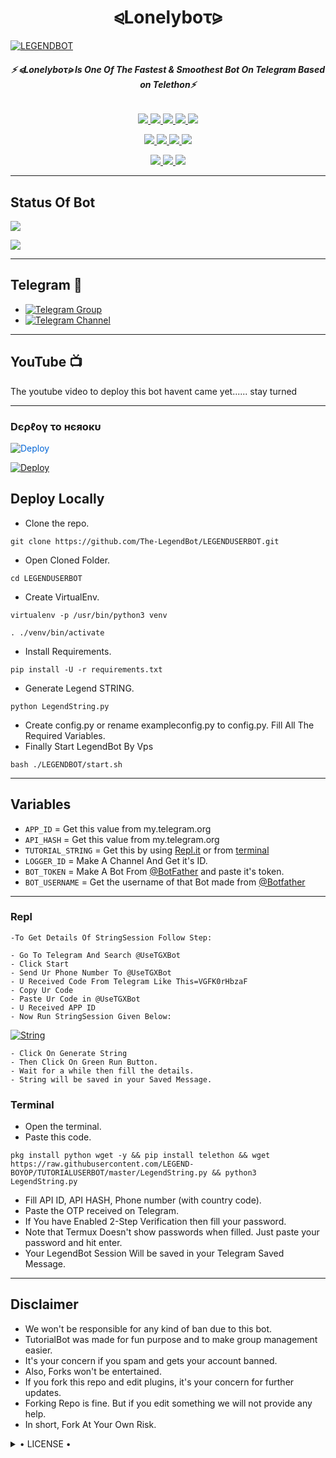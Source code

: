 <h1 align="center">
<b> ⪨Lonelyboτ⪩  </b>
</h1>

[![LEGENDBOT](https://telegra.ph/file/f65bfe50dfdc7b5c6accb.jpg)](https://github.com/Dhrubamoy/Lonelyub)

<h6 align="center">
  <b>⚡ ⪨Lonelyboτ⪩ Is One Of The Fastest & Smoothest Bot On Telegram Based on Telethon⚡</b>
</h6>

<p align="center">
<a href="https://github.com/Dhrubamoy/Lonelybot" alt="GitHub closed issues"> <img src="https://img.shields.io/github/issues-closed-raw/Dhrubamoy/Lonelybot?style=flat&logo=github&color=success" /> </a>
<a href="https://github.com/Dhrubamoy/Lonelybot/graphs/contributors" alt="GitHub contributors"> <img src="https://img.shields.io/github/contributors/Dhrubamoy/Lonelybot?style=flat&logo=github" /> </a>
<a href="https://github.com/Dhrubamoy/Lonelybot/network/members" alt="GitHub forks"> <img src="https://img.shields.io/github/forks/Dhrubamoy/Lonelybot?label=Forks&logo=github" /> </a>
<a href="https://github.com/Dhrubamoy/Lonelybot" alt="GitHub closed pull requests"> <img src="https://img.shields.io/github/issues-pr-closed-raw/Dhrubamoy/Lonelybot?color=success" /> </a>
<a href="https://github.com/Dhrubamoy/Lonelybot" alt="GitHub issues"> <img src="https://img.shields.io/github/issues-raw/Dhrubamoy/Lonelybot?style=flat&logo=github&color=yellow" /> </a>
</p>
<p align="center">
<a href="https://www.python.org/" alt="made-with-python"> <img src="https://img.shields.io/badge/Made%20with-Python-1f425f.svg?style=flat&logo=python&color=blue" /> </a>
<a href="https://github.com/Dhrubamoy/Lonelybot" alt="Docker!"> <img src="https://aleen42.github.io/badges/src/docker.svg" /> </a>
<a href="https://github.com/Dhrubamoy/Lonelybot" alt="GitHub repo size"> <img src="https://img.shields.io/github/repo-size/Dhrubamoy/Lonelybot" /> </a>
<a href="https://github.com/Dhrubamoy/Lonelybot/blob/master/LICENSE" alt="GPLv3 license"> <img src="https://img.shields.io/badge/License-GPLv3-blue.svg" /> </a>
</p>
<p align="center">
<a href="https://t.me/Legend_Userbot" alt="Telegram!"> <img src="https://aleen42.github.io/badges/src/telegram.svg" /> </a>
<a href="https://github.com/LEGEND-OS/LEGENDBOT/graphs/commit-activity" alt="Maintenance"> <img src="https://img.shields.io/badge/Maintained%3F-yes-green.svg" /> </a>
<a href="https://makeapullrequest.com" alt="PRs Welcome"> <img src="https://img.shields.io/badge/PRs-welcome-brightgreen.svg?style=flat-square" /> </a>
</p>

------
## Status Of Bot 
<p align="left">
    <a href="https://github.com/Dhrubamoy/Lonelybot/network/members"><img src="https://img.shields.io/github/forks/Dhrubamoy/Lonelybot?label=Forks&logoColor=Black&style=social"></a><p align="left"><a href="https://github.com/Dhrubamoy/Lonelybot/stargazers"><img src="https://img.shields.io/github/stars/Dhrubamoy/Lonelybot?logoColor=Blue&style=social"></a><p align="left"><a href="https://github.com/Dhrubamoy/Lonelybot"></a><p align="left"><a href="https://github.com/Dhrubamoy/Lonelybot?"></a>

------
## Telegram 🏪
- [![Telegram Group](https://img.shields.io/badge/Telegram-Group-brightgreen)](https://t.me/Legend_Userbot)
- [![Telegram Channel](https://img.shields.io/badge/Telegram-Channel-brightgreen)](https://t.me/Official_LegendBot)

------
## YouTube 📺
 The youtube video to deploy this bot havent came yet......
      stay turned

------------
<h3> Dєρℓογ το нєяοκυ </h3>

<a href="https://dashboard.heroku.com/new?button-url=https%3A%2F%2Fgithub.com%2FLEGEND-OS%2FLEGENDBOT&template=https%3A%2F%2Fgithub.com%2FLEGEND-OS%2FLEGENDBOT" rel="nofollow" style="background-color: initial; box-sizing: border-box; color: #0366d6; text-decoration-line: none;"><img alt="Deploy" data-canonical-src="https://www.herokucdn.com/deploy/button.svg" src="https://camo.githubusercontent.com/83b0e95b38892b49184e07ad572c94c8038323fb/68747470733a2f2f7777772e6865726f6b7563646e2e636f6d2f6465706c6f792f627574746f6e2e737667" style="border-style: none; box-sizing: initial; max-width: 100%;" /></a></div>
</a>


[![Deploy](https://telegra.ph/file/f65bfe50dfdc7b5c6accb.jpg)](https://dashboard.heroku.com/new?button-url=https%3A%2F%2Fgithub.com%2FLEGEND-OS%2FLEGENDBOT&template=https%3A%2F%2Fgithub.com%2FLEGEND-OS%2FLEGENDBOT)

## Deploy Locally

- Clone the repo. 

`git clone https://github.com/The-LegendBot/LEGENDUSERBOT.git`
- Open Cloned Folder.

`cd LEGENDUSERBOT`
- Create VirtualEnv.

`virtualenv -p /usr/bin/python3 venv`

`. ./venv/bin/activate`
- Install Requirements.

`pip install -U -r requirements.txt`
- Generate Legend STRING.

`python LegendString.py`
- Create config.py or rename exampleconfig.py to config.py. Fill All The Required Variables.
- Finally Start LegendBot By Vps

`bash ./LEGENDBOT/start.sh`

---------

## Variables

- `APP_ID`  =  Get this value from my.telegram.org
- `API_HASH`  =  Get this value from my.telegram.org
- `TUTORIAL_STRING`  =  Get this by using [Repl.it](#Repl) or from [terminal](#Terminal)
- `LOGGER_ID`  =  Make A Channel And Get it's ID.
- `BOT_TOKEN`  =  Make A Bot From [@BotFather](https://t.me/botfather) and paste it's token.
- `BOT_USERNAME`  =  Get the username of that Bot made from [@Botfather](https://t.me/botfather)

------
### Repl


    -To Get Details Of StringSession Follow Step: 

    - Go To Telegram And Search @UseTGXBot
    - Click Start
    - Send Ur Phone Number To @UseTGXBot
    - U Received Code From Telegram Like This=VGFK0rHbzaF
    - Copy Ur Code
    - Paste Ur Code in @UseTGXBot
    - U Received APP ID
    - Now Run StringSession Given Below:
   

[![String](https://telegra.ph/file/a6bca4695a54de983c015.jpg)](https://replit.com/@KrishnaJaiswal1/LEGENDBOT#main.py) 

    - Click On Generate String
    - Then Click On Green Run Button.
    - Wait for a while then fill the details.
    - String will be saved in your Saved Message.


### Terminal
- Open the terminal.
- Paste this code.

`pkg install python wget -y && pip install telethon && wget https://raw.githubusercontent.com/LEGEND-BOYOP/TUTORIALUSERBOT/master/LegendString.py && python3 LegendString.py`
- Fill API ID, API HASH, Phone number (with country code).
- Paste the OTP received on Telegram.
- If You have Enabled 2-Step Verification then fill your password.
- Note that Termux Doesn't show passwords when filled. Just paste your password and hit enter.
- Your LegendBot Session Will be saved in your Telegram Saved Message.


------
## Disclaimer
- We won't be responsible for any kind of ban due to this bot.
- TutorialBot was made for fun purpose and to make group management easier.
- It's your concern if you spam and gets your account banned.
- Also, Forks won't be entertained.
- If you fork this repo and edit plugins, it's your concern for further updates.
- Forking Repo is fine. But if you edit something we will not provide any help.
- In short, Fork At Your Own Risk.

<details>

  <summary> • LICENSE • </summary>

![](https://www.gnu.org/graphics/gplv3-or-later.png)

LEGEND-OS

Poject [LEGENDBOT](https://github.com/LEGEND-OS/LEGENDBOT) is free software: you can redistribute it and/or modify

it under the terms of the GNU General Public License as published by

the Free Software Foundation, either version 3 of the License, or

(at your option) any later version.

This program is distributed in the hope that it will be useful,

but WITHOUT ANY WARRANTY; without even the implied warranty of

MERCHANTABILITY or FITNESS FOR A PARTICULAR PURPOSE.  See the

GNU General Public License for more details.

You should have received a copy of the GNU General Public License

along with this program. If not, see <https://www.gnu.org/licenses/>.

</details>
